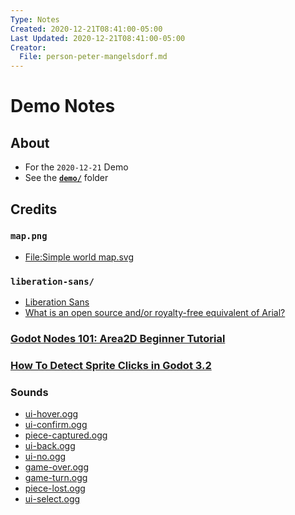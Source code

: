 ```yaml
---
Type: Notes
Created: 2020-12-21T08:41:00-05:00
Last Updated: 2020-12-21T08:41:00-05:00
Creator:
  File: person-peter-mangelsdorf.md
---
```




# Demo Notes


## About
- For the `2020-12-21` Demo
- See the [**`demo/`**](https://github.com/peter201943/dsw-intel-games/blob/demo-2020-12-21/intel-game/demo/) folder


## Credits

### `map.png`
- [File:Simple world map.svg](https://en.wikipedia.org/wiki/File:Simple_world_map.svg)

### `liberation-sans/`
- [Liberation Sans](https://www.fontsquirrel.com/fonts/liberation-sans)
- [What is an open source and/or royalty-free equivalent of Arial?](https://www.quora.com/What-is-an-open-source-and-or-royalty-free-equivalent-of-Arial)

### [Godot Nodes 101: Area2D Beginner Tutorial](https://www.youtube.com/watch?v=cQyyD-ykAHU)

### [How To Detect Sprite Clicks in Godot 3.2](https://www.youtube.com/watch?v=Om7JzfU_plw)

### Sounds
- [ui-hover.ogg](https://freesound.org/people/broumbroum/sounds/50561/)
- [ui-confirm.ogg](https://freesound.org/people/ryusa/sounds/531091/)
- [piece-captured.ogg](https://freesound.org/people/blackstalian/sounds/140509/)
- [ui-back.ogg](https://freesound.org/people/LorenzoTheGreat/sounds/417792/)
- [ui-no.ogg](https://freesound.org/people/newlocknew/sounds/515837/)
- [game-over.ogg](https://freesound.org/people/Sandermotions/sounds/277021/)
- [game-turn.ogg](https://freesound.org/people/BOSS%20MUSIC/sounds/121800/)
- [piece-lost.ogg](https://freesound.org/people/zgump/sounds/82523/)
- [ui-select.ogg](https://freesound.org/people/patchytherat/sounds/531404/)








